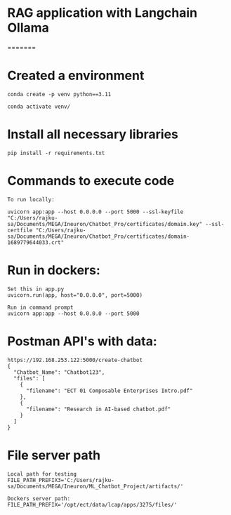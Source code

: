 # RAG application with Langchain Ollama
=======
# Created a environment
```
conda create -p venv python==3.11

conda activate venv/
```
# Install all necessary libraries
```
pip install -r requirements.txt
```

# Commands to execute code
```
To run locally:

uvicorn app:app --host 0.0.0.0 --port 5000 --ssl-keyfile "C:/Users/rajku-sa/Documents/MEGA/Ineuron/Chatbot_Pro/certificates/domain.key" --ssl-certfile "C:/Users/rajku-sa/Documents/MEGA/Ineuron/Chatbot_Pro/certificates/domain-1689779644033.crt"
```
# Run in dockers:
```
Set this in app.py
uvicorn.run(app, host="0.0.0.0", port=5000)

Run in command prompt
uvicorn app:app --host 0.0.0.0 --port 5000

```

# Postman API's with data:

```
https://192.168.253.122:5000/create-chatbot
{
  "Chatbot_Name": "Chatbot123",
  "files": [
    {
      "filename": "ECT 01 Composable Enterprises Intro.pdf"
    },
    {
      "filename": "Research in AI-based chatbot.pdf"
    }
  ]
}
```

# File server path 
```
Local path for testing
FILE_PATH_PREFIX3='C:/Users/rajku-sa/Documents/MEGA/Ineuron/ML_Chatbot_Project/artifacts/'

Dockers server path:
FILE_PATH_PREFIX='/opt/ect/data/lcap/apps/3275/files/'
```
